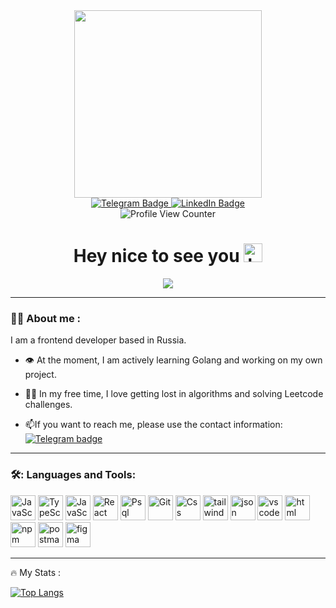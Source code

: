 <div id="header" align="center">
  <img src="https://media.giphy.com/media/v1.Y2lkPTc5MGI3NjExZW9vanphdjRmcWh0MDFja2huMHphc21pcTRibnpvNXo3c2Nyazh1MCZlcD12MV9naWZzX3NlYXJjaCZjdD1n/4ilFRqgbzbx4c/giphy.gif" width="300" />
  <div id="badges">
    <a href="https://t.me/tessiz">
      <img src="https://img.shields.io/badge/Telegram-blue?logo=telegram" alt="Telegram Badge">   
    </a>
    <a href="https://www.linkedin.com/in/%D0%B4%D0%B0%D0%BD%D0%B8%D0%BB%D0%B0-%D0%BA%D0%B0%D0%BB%D0%B8%D0%BD%D0%B8%D1%87%D0%B5%D0%B2-8244b9256/">
      <img src="https://img.shields.io/badge/LinkedIn-blue?logo=linkedin&logoColor=white" alt="LinkedIn Badge" />
    </a>
  </div>
</div>
<div align="center">
    <img src="https://komarev.com/ghpvc/?username=tessz1&style=flat-square&color=blue" alt="Profile View Counter"/>
</div>
<h1 align="center">
  Hey nice to see you
  <img src="https://media.giphy.com/media/hvRJCLFzcasrR4ia7z/giphy.gif" alt="hello" width="30px"/>
</h1>
<div align="center">
  <img src="https://media3.giphy.com/media/v1.Y2lkPTc5MGI3NjExa2pldzRwY3Rvdmdrd2ZpZHJoMXhuMmoyeWI3b3NvMWcxbWhldWEwMyZlcD12MV9pbnRlcm5hbF9naWZfYnlfaWQmY3Q9Zw/vOTZZUr4lg2AATdkkL/giphy.webp" />
  </div>

---


### 👨‍💻 About me :

I am a frontend developer based in Russia.

- 👁️ At the moment, I am actively learning Golang and working on my own project.

- 🙋‍♂️ In my free time, I love getting lost in algorithms and solving Leetcode challenges.

- 📫If you want to reach me, please use the contact information: [![Telegram badge](https://img.shields.io/badge/Telegram-blue?logo=telegram)](https://t.me/tessiz)

---

### 🛠️: Languages and Tools:

<div>
  <img src="https://cdn.jsdelivr.net/gh/devicons/devicon@latest/icons/javascript/javascript-original.svg" alt="JavaScript" width="40px" height="40px"/>
  <img src="https://cdn.jsdelivr.net/gh/devicons/devicon@latest/icons/typescript/typescript-original.svg" alt="TypeScript" width="40px" height="40px"/>
  <img src="https://cdn.jsdelivr.net/gh/devicons/devicon@latest/icons/nodejs/nodejs-original.svg" alt="JavaScript" width="40px" height="40px"/>
  <img src="https://cdn.jsdelivr.net/gh/devicons/devicon@latest/icons/react/react-original.svg" alt="React" width="40px" height="40px"/>
  <img src="https://cdn.jsdelivr.net/gh/devicons/devicon@latest/icons/postgresql/postgresql-original.svg" alt="Psql" width="40px" height="40px"/>
  <img src="https://cdn.jsdelivr.net/gh/devicons/devicon@latest/icons/git/git-original-wordmark.svg" alt="Git" width="40px" height="40px"/>
  <img src="https://cdn.jsdelivr.net/gh/devicons/devicon@latest/icons/css3/css3-original.svg" alt="Css" width="40px" height="40px"/>
  <img src="https://cdn.jsdelivr.net/gh/devicons/devicon@latest/icons/tailwindcss/tailwindcss-original.svg" alt="tailwindCss" width="40px" height="40px"/>
  <img src="https://cdn.jsdelivr.net/gh/devicons/devicon@latest/icons/json/json-original.svg" alt="json" width="40px" height="40px"/>
  <img src="https://cdn.jsdelivr.net/gh/devicons/devicon@latest/icons/vscode/vscode-original.svg" alt="vscode" width="40px" height="40px"/>
  <img src="https://cdn.jsdelivr.net/gh/devicons/devicon@latest/icons/html5/html5-original.svg" alt="html" width="40px" height="40px"/>
  <img src="https://cdn.jsdelivr.net/gh/devicons/devicon@latest/icons/npm/npm-original-wordmark.svg" alt="npm" width="40px" height="40px"/>
  <img src="https://cdn.jsdelivr.net/gh/devicons/devicon@latest/icons/postman/postman-original.svg" alt="postman" width="40px" height="40px"/>
  <img src="https://cdn.jsdelivr.net/gh/devicons/devicon@latest/icons/figma/figma-original.svg" alt="figma" width="40px" height="40px"/>
</div>

---

🔥 My Stats :

[![Top Langs](https://github-readme-stats.vercel.app/api/top-langs/?username=tessz1&layout=compact&theme=vision-friendly-dark)](https://github.com/anuraghazra/github-readme-stats)
